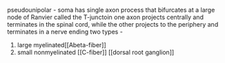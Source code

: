 pseudounipolar - soma has single axon process that bifurcates at a large node of Ranvier called the T-junctoin
one axon projects centrally and terminates in the spinal cord, while the other projects to the periphery and terminates in a nerve ending
two types - 
1. large myelinated[[Abeta-fiber]]
2. small nonmyelinated [[C-fiber]]
[[dorsal root ganglion]]
